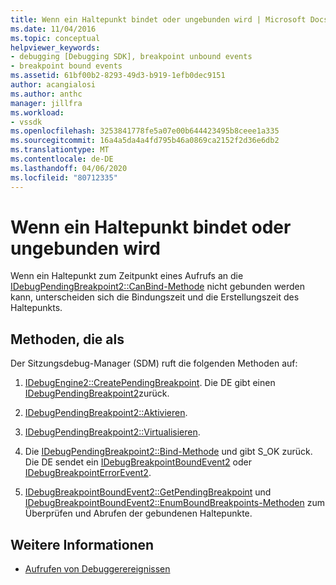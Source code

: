 ```yaml
---
title: Wenn ein Haltepunkt bindet oder ungebunden wird | Microsoft Docs
ms.date: 11/04/2016
ms.topic: conceptual
helpviewer_keywords:
- debugging [Debugging SDK], breakpoint unbound events
- breakpoint bound events
ms.assetid: 61bf00b2-8293-49d3-b919-1efb0dec9151
author: acangialosi
ms.author: anthc
manager: jillfra
ms.workload:
- vssdk
ms.openlocfilehash: 3253841778fe5a07e00b644423495b8ceee1a335
ms.sourcegitcommit: 16a4a5da4a4fd795b46a0869ca2152f2d36e6db2
ms.translationtype: MT
ms.contentlocale: de-DE
ms.lasthandoff: 04/06/2020
ms.locfileid: "80712335"
---
```

# <a name="when-a-breakpoint-binds-or-becomes-unbound"></a>Wenn ein Haltepunkt bindet oder ungebunden wird
Wenn ein Haltepunkt zum Zeitpunkt eines Aufrufs an die [IDebugPendingBreakpoint2::CanBind-Methode](../../extensibility/debugger/reference/idebugpendingbreakpoint2-canbind.md) nicht gebunden werden kann, unterscheiden sich die Bindungszeit und die Erstellungszeit des Haltepunkts.

## <a name="methods-called"></a>Methoden, die als
 Der Sitzungsdebug-Manager (SDM) ruft die folgenden Methoden auf:

1. [IDebugEngine2::CreatePendingBreakpoint](../../extensibility/debugger/reference/idebugengine2-creatependingbreakpoint.md). Die DE gibt einen [IDebugPendingBreakpoint2](../../extensibility/debugger/reference/idebugpendingbreakpoint2.md)zurück.

2. [IDebugPendingBreakpoint2::Aktivieren](../../extensibility/debugger/reference/idebugpendingbreakpoint2-enable.md).

3. [IDebugPendingBreakpoint2::Virtualisieren](../../extensibility/debugger/reference/idebugpendingbreakpoint2-virtualize.md).

4. Die [IDebugPendingBreakpoint2::Bind-Methode](../../extensibility/debugger/reference/idebugpendingbreakpoint2-bind.md) und gibt S_OK zurück. Die DE sendet ein [IDebugBreakpointBoundEvent2](../../extensibility/debugger/reference/idebugbreakpointboundevent2.md) oder [IDebugBreakpointErrorEvent2](../../extensibility/debugger/reference/idebugbreakpointerrorevent2.md).

5. [IDebugBreakpointBoundEvent2::GetPendingBreakpoint](../../extensibility/debugger/reference/idebugbreakpointboundevent2-getpendingbreakpoint.md) und [IDebugBreakpointBoundEvent2::EnumBoundBreakpoints-Methoden](../../extensibility/debugger/reference/idebugbreakpointboundevent2-enumboundbreakpoints.md) zum Überprüfen und Abrufen der gebundenen Haltepunkte.

## <a name="see-also"></a>Weitere Informationen
- [Aufrufen von Debuggerereignissen](../../extensibility/debugger/calling-debugger-events.md)
